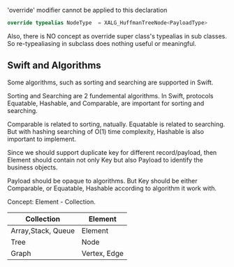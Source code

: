 


'override' modifier cannot be applied to this declaration

```swift
override typealias NodeType  = XALG_HuffmanTreeNode<PayloadType>
```

Also, there is NO concept as override super class's typealias in sub classes. So re-typealiasing in subclass does nothing useful or meaningful.


## Swift and Algorithms

Some algorithms, such as sorting and searching are supported in Swift.



Sorting and Searching are 2 fundemental algorithms. In Swift, protocols Equatable, Hashable, and Comparable, are important for sorting and searching.

 Comparable is related to sorting, natually.
 Equatable is related to searching. But with hashing searching of O(1) time complexity, Hashable is also important to implement.


Since we should support duplicate key for different record/payload, then Element should contain not only Key but also Payload to identify the business objects.

Payload should be opaque to algorithms. But Key should be either Comparable, or Equatable, Hashable according to algorithm it work with.


Concept: Element - Collection.

 Collection  | Element
 ---| ---
 Array,Stack, Queue | Element
 Tree | Node
 Graph | Vertex, Edge
